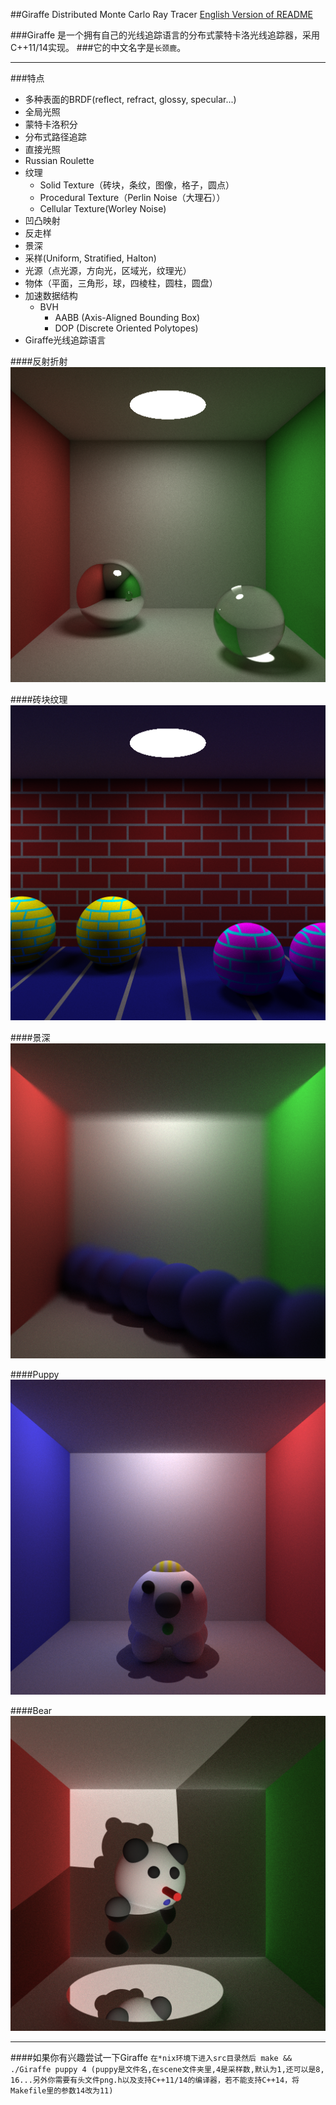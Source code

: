 ##Giraffe Distributed Monte Carlo Ray Tracer
[English Version of README](./README.en.md)

###Giraffe 是一个拥有自己的光线追踪语言的分布式蒙特卡洛光线追踪器，采用C++11/14实现。
###它的中文名字是`长颈鹿`。

***

###特点
* 多种表面的BRDF(reflect, refract, glossy, specular...)
* 全局光照
* 蒙特卡洛积分
* 分布式路径追踪
* 直接光照
* Russian Roulette
* 纹理
	- Solid Texture（砖块，条纹，图像，格子，圆点）
	- Procedural Texture（Perlin Noise（大理石））
	- Cellular Texture(Worley Noise)
* 凹凸映射
* 反走样
* 景深
* 采样(Uniform, Stratified, Halton)
* 光源（点光源，方向光，区域光，纹理光）
* 物体（平面，三角形，球，四棱柱，圆柱，圆盘）
* 加速数据结构
	- BVH
		+	AABB (Axis-Aligned Bounding Box)
		+	DOP	(Discrete Oriented Polytopes)
* Giraffe光线追踪语言


####反射折射
![](./image/reflect_refract.png)

####砖块纹理
![](./image/brick.png)

####景深
![](./image/depth_of_field.png)

####Puppy
![](./image/puppy.png)

####Bear
![](./image/bear.png)

***

####如果你有兴趣尝试一下Giraffe
`在*nix环境下进入src目录然后 make && ./Giraffe puppy 4 (puppy是文件名,在scene文件夹里,4是采样数,默认为1,还可以是8, 16...另外你需要有头文件png.h以及支持C++11/14的编译器，若不能支持C++14，将Makefile里的参数14改为11)`
